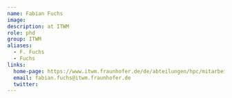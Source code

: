 ```yaml
---
name: Fabian Fuchs
image: 
description: at ITWM
role: phd
group: ITWM
aliases:
  - F. Fuchs
  - Fuchs
links:
  home-page: https://www.itwm.fraunhofer.de/de/abteilungen/hpc/mitarbeiter/fabian-fuchs.html
  email: fabian.fuchs@itwm.fraunhofer.de
  twitter: 
---
```

